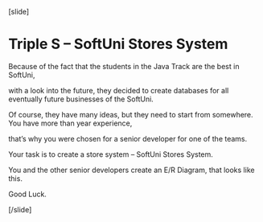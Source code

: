 [slide]

# Triple S – SoftUni Stores System

Because of the fact that the students in the Java Track are the best in SoftUni, 

with а look into the future, they decided to create databases for all eventually future businesses of the SoftUni. 

Of course, they have many ideas, but they need to start from somewhere. You have more than year experience, 

that’s why you were chosen for a senior developer for one of the teams. 

Your task is to create a store system – SoftUni Stores System. 

You and the other senior developers create an E/R Diagram, that looks like this. 

Good Luck.

[/slide]